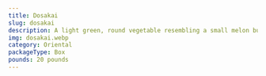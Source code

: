```yaml
---
title: Dosakai
slug: dosakai
description: A light green, round vegetable resembling a small melon but part of the cucumber family. Mild, juicy, and refreshing, it’s a staple in South Indian cuisine, used in sambars, curries, pickles, and salads. Low in calories, high in water content, vitamin C, and fiber. Its adaptability suits both savory dishes and light preparations.
img: dosakai.webp
category: Oriental
packageType: Box
pounds: 20 pounds
---
```

